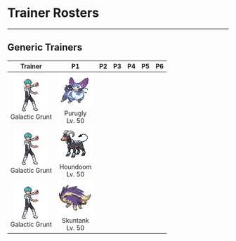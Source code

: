 # Trainer Rosters

---

## Generic Trainers

| Trainer | P1 | P2 | P3 | P4 | P5 | P6 |
|:-------:|:--:|:--:|:--:|:--:|:--:|:--:|
| ![Galactic Grunt](../../assets/trainers/galactic_grunt.png)<br>Galactic Grunt | ![Purugly](../../assets/sprites/purugly/front.gif)<br>Purugly<br>Lv. 50 |
| ![Galactic Grunt](../../assets/trainers/galactic_grunt.png)<br>Galactic Grunt | ![Houndoom](../../assets/sprites/houndoom/front.gif)<br>Houndoom<br>Lv. 50 |
| ![Galactic Grunt](../../assets/trainers/galactic_grunt.png)<br>Galactic Grunt | ![Skuntank](../../assets/sprites/skuntank/front.gif)<br>Skuntank<br>Lv. 50 |
